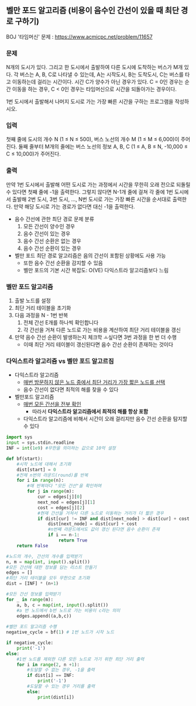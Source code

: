 ## 벨만 포드 알고리즘 (비용이 음수인 간선이 있을 때 최단 경로 구하기)

BOJ '타임머신' 문제 : https://www.acmicpc.net/problem/11657

### 문제

N개의 도시가 있다. 그리고 한 도시에서 출발하여 다른 도시에 도착하는 버스가 M개 있다. 각 버스는 A, B, C로 나타낼 수 있는데, A는 시작도시, B는 도착도시, C는 버스를 타고 이동하는데 걸리는 시간이다. 시간 C가 양수가 아닌 경우가 있다. C = 0인 경우는 순간 이동을 하는 경우, C < 0인 경우는 타임머신으로 시간을 되돌아가는 경우이다.

1번 도시에서 출발해서 나머지 도시로 가는 가장 빠른 시간을 구하는 프로그램을 작성하시오.

### 입력

첫째 줄에 도시의 개수 N (1 ≤ N ≤ 500), 버스 노선의 개수 M (1 ≤ M ≤ 6,000)이 주어진다. 둘째 줄부터 M개의 줄에는 버스 노선의 정보 A, B, C (1 ≤ A, B ≤ N, -10,000 ≤ C ≤ 10,000)가 주어진다. 

### 출력

만약 1번 도시에서 출발해 어떤 도시로 가는 과정에서 시간을 무한히 오래 전으로 되돌릴 수 있다면 첫째 줄에 -1을 출력한다. 그렇지 않다면 N-1개 줄에 걸쳐 각 줄에 1번 도시에서 출발해 2번 도시, 3번 도시, ..., N번 도시로 가는 가장 빠른 시간을 순서대로 출력한다. 만약 해당 도시로 가는 경로가 없다면 대신 -1을 출력한다.

- 음수 간선에 관한 최단 경로 문제 분류
  1. 모든 간선이 양수인 경우
  2.  음수 간선이 있는 경우
     1. 음수 간선 순환은 없는 경우
     2. 음수 간선 순환이 있는 경우
- 벨만 포드 최단 경로 알고리즘은 음의 간선이 포함된 상황에도 사용 가능
  - 또한 음수 간선 순환을 감지할 수 있음
  - 벨만 포드의 기본 시간 복잡도: O(VE) 다익스트라 알고리즘보다 느림

### 벨만 포드 알고리즘

1. 출발 노드를 설정
2. 최단 거리 테이블을 초기화
3. 다음 과정을 N - 1번 반복
   1. 전체 간선 E개를 하나씩 확인합니다
   2. 각 간선을 거쳐 다른 노드로 가는 비용을 계산하여 최단 거리 테이블을 갱신
4. 만약 음수 간선 순환이 발생하는지 체크학 ㅗ싶다면 3번 과정을 한 번 더 수행
   - 이때 최단 거리 테이블이 갱신된다면 음수 간선 순환이 존재하는 것이다

### 다익스트라 알고리즘 vs 벨만 포드 알고르짐

- 다익스트라 알고리즘
  - <u>매번 방문하지 않은 노드 중에서 최단 거리가 가장 짧은 노드를 선택</u>
  - 음수 간선이 없다면 최적의 해를 찾을 수 있다
- 벨만포드 알고리즘
  - <u>매번 모든 간선을 전부 확인</u>
    - 따라서 **다익스트라 알고리즘에서 최적의 해를 항상 포함**
  - 다익스트라 알고리즘에 비해서 시간이 오래 걸리지만 음수 간선 순환을 탐지할 수 있다

```python
import sys
input = sys.stdin.readline
INF = int(1e9) #무한을 의미하는 값으로 10억 설정

def bf(start):
    #시작 노드에 대해서 초기화
    dist[start] = 0
    #전체 n번의 라운드(round)를 반복
    for i in range(n):
        #매 반복마다 "모든 간선"을 확인하며
        for j in range(m):
            cur = edges[j][0]
            next_nod = edges[j][1]
            cost = edges[j][2]
            #현재 간선을 거쳐서 다른 노드로 이동하는 거리가 더 짧은 경우
            if dist[cur] != INF and dist[next_node] > dist[cur] + cost:
                dist[next_node] = dist[cur] + cost
                #n번째 라운드에서도 값이 갱신 된다면 음수 순환이 존재
                if i == n-1:
                    return True                
	return False

#노드의 개수, 간선의 개수를 입력받기
n, m = map(int, input().split())
#모든 간선에 대한 정보를 담는 리스트 만들기
edges = []
#최단 거리 테이블을 모두 무한으로 초기화
dist = [INF] * (n+1)

#모든 간선 정보를 입력받기
for _ in range(m):
    a, b, c = map(int, input().split())
    #a 번 노드에서 b번 노드로 가는 비용이 c라는 의미
    edges.append((a,b,c))
    
#벨만 포드 알고리즘 수행
negative_cycle = bf(1) # 1번 노드가 시작 노드

if negative_cycle:
    print('-1')
else:
    #1번 노드를 제외한 다른 모든 노드로 가기 위한 최단 거리 출력
    for i in range(2, n +1):
        #도달할 수 없는 경우, -1을 출력
        if dist[i] == INF:
            print('-1')
        #도달할 수 있는 경우 거리를 출력
        else:
            print(dist[i])
```

